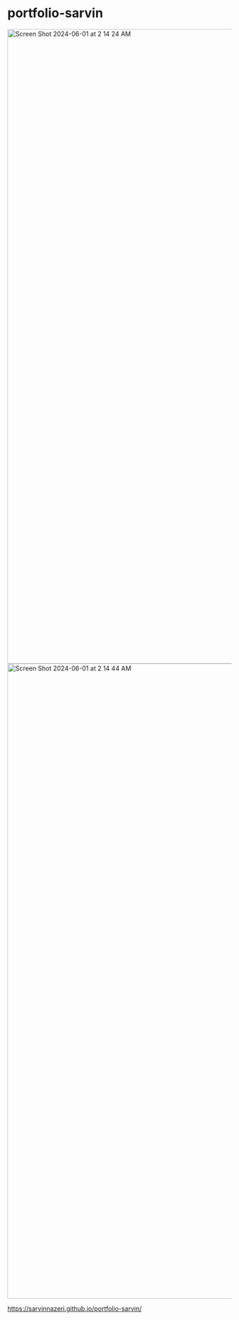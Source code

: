 # portfolio-sarvin

<img width="1422" alt="Screen Shot 2024-06-01 at 2 14 24 AM" src="https://github.com/sarvinnazeri/portfolio-sarvin/assets/166671712/a047fd49-cade-48d2-ba30-34fa8cfd06af">

<img width="1423" alt="Screen Shot 2024-06-01 at 2 14 44 AM" src="https://github.com/sarvinnazeri/portfolio-sarvin/assets/166671712/9948f7cc-91d4-4f3a-a08f-5865a8ca69e1">

https://sarvinnazeri.github.io/portfolio-sarvin/
